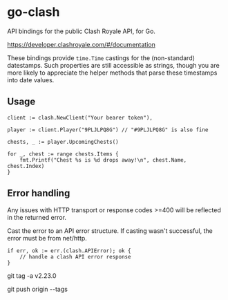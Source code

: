 # go-clash

API bindings for the public Clash Royale API, for Go.

https://developer.clashroyale.com/#/documentation

These bindings provide `time.Time` castings for the (non-standard) datestamps. Such properties are still accessible as strings,
though you are more likely to appreciate the helper methods that parse these timestamps into date values.

## Usage

```
client := clash.NewClient("Your bearer token"),

player := client.Player("9PLJLPQ8G") // "#9PLJLPQ8G" is also fine

chests, _ := player.UpcomingChests()

for _, chest := range chests.Items {
    fmt.Printf("Chest %s is %d drops away!\n", chest.Name, chest.Index)
}
```

## Error handling

Any issues with HTTP transport or response codes >=400 will be reflected in the returned error.

Cast the error to an API error structure. If casting wasn't successful, the error must be from net/http.

```
if err, ok := err.(clash.APIError); ok {
    // handle a clash API error response
}
```

git tag -a v2.23.0

git push origin --tags
